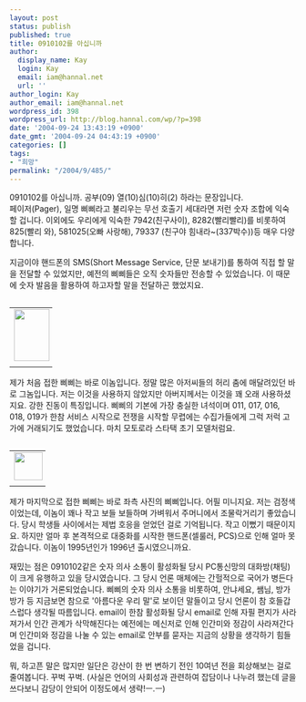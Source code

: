```yaml
---
layout: post
status: publish
published: true
title: 0910102를 아십니까
author:
  display_name: Kay
  login: Kay
  email: iam@hannal.net
  url: ''
author_login: Kay
author_email: iam@hannal.net
wordpress_id: 398
wordpress_url: http://blog.hannal.com/wp/?p=398
date: '2004-09-24 13:43:19 +0900'
date_gmt: '2004-09-24 04:43:19 +0900'
categories: []
tags:
- "희망"
permalink: "/2004/9/485/"
---
```

<p>0910102를 아십니까. 공부(09) 열(10)심(10)히(2) 하라는 문장입니다.<br />
페이저(Pager), 일명 삐삐라고 불리우는 무선 호출기 세대라면 저런 숫자 조합에 익숙할 겁니다. 이외에도 우리에게 익숙한 7942(친구사이), 8282(빨리빨리)를 비롯하여 825(빨리 와), 581025(오빠 사랑해), 79337 (친구야 힘내라~(337박수))등 매우 다양합니다.</p>
<p>지금이야 핸드폰의 SMS(Short Message Service, 단문 보내기)를 통하여 직접 할 말을 전달할 수 있었지만, 예전의 삐삐들은 오직 숫자들만 전송할 수 있었습니다. 이 때문에 숫자 발음을 활용하여 하고자할 말을 전달하곤 했었지요.</p>
<table align="left">
<tr>
<td style="padding-right:5"><center><img src="http://blog.hannal.com/tt-attach/0921/040921164016552466/509449.jpg" width="62" height="91"></center></td>
</tr>
<tr>
<td class="centerphoto"> </td>
</tr>
</table>
<p>제가 처음 접한 삐삐는 바로 이놈입니다. 정말 많은 아저씨들의 허리 춤에 매달려있던 바로 그놈입니다. 저는 이것을 사용하지 않았지만 아버지께서는 이것을 꽤 오래 사용하셨지요. 강한 진동이 특징입니다. 삐삐의 기본에 가장 충실한 녀석이며 011, 017, 016, 018, 019가 한참 서비스 시작으로 전쟁을 시작할 무렵에는 수집가들에게 그럭 저럭 고가에 거래되기도 했었습니다. 마치 모토로라 스타택 초기 모델처럼요.</p>
<table align="left">
<tr>
<td style="padding-right:5"><center><img src="http://blog.hannal.com/tt-attach/0921/040921164016552466/444897.jpg" width="50" height="49"></center></td>
</tr>
<tr>
<td class="centerphoto"> </td>
</tr>
</table>
<p>제가 마지막으로 접한 삐삐는 바로 좌측 사진의 삐삐입니다. 어필 미니지요. 저는 검정색이었는데, 이놈이 꽤나 작고 보들 보들하며 가벼워서 주머니에서 조물락거리기 좋았습니다. 당시 학생들 사이에서는 제법 호응을 얻었던 걸로 기억됩니다. 작고 이뻤기 때문이지요. 하지만 얼마 후 본격적으로 대중화를 시작한 핸드폰(셀룰러, PCS)으로 인해 얼마 못갔습니다. 이놈이 1995년인가 1996년 출시였으니까요.</p>
<p>재밌는 점은 0910102같은 숫자 의사 소통이 활성화될 당시 PC통신망의 대화방(채팅)이 크게 유행하고 있을 당시였습니다. 그 당시 언론 매체에는 간헐적으로 국어가 병든다는 이야기가 거론되었습니다. 삐삐의 숫자 의사 소통을 비롯하여, 안냐세요, 쌤님, 방가 방가 등 지금보면 참으로 '아름다운 우리 말'로 보이던 말들이고 당시 언론이 참 호들갑스럽다 생각될 따름입니다. email이 한참 활성화될 당시 email로 인해 자필 편지가 사라져가서 인간 관계가 삭막해진다는 예전에는 메신저로 인해 인간미와 정감이 사라져간다며 인간미와 정감을 나눌 수 있는 email로 안부를 묻자는 지금의 상황을 생각하기 힘들었을 겁니다.</p>
<p>
뭐, 하고픈 말은 많지만 일단은 강산이 한 번 변하기 전인 10여년 전을 회상해보는 걸로 줄여봅니다. 꾸벅 꾸벅. (사실은 언어의 사회성과 관련하여 잡담이나 나누려 했는데 글을 쓰다보니 감당이 안되어 이정도에서 생략!ㅡ.ㅡ)</p>

